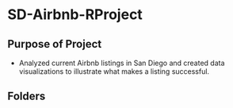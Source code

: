 # SD-Airbnb-RProject

## Purpose of Project
- Analyzed current Airbnb listings in San Diego and created data visualizations to illustrate what makes a listing successful.

## Folders 
